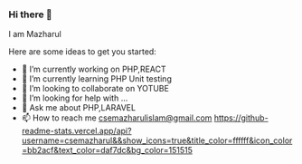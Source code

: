 ### Hi there 👋

I am Mazharul 

Here are some ideas to get you started:

- 🔭 I’m currently working on PHP,REACT
- 🌱 I’m currently learning PHP Unit testing
- 👯 I’m looking to collaborate on YOTUBE
- 🤔 I’m looking for help with ...
- 💬 Ask me about PHP,LARAVEL
- 📫 How to reach me csemazharulislam@gmail.com
https://github-readme-stats.vercel.app/api?username=csemazharul&&show_icons=true&title_color=ffffff&icon_color=bb2acf&text_color=daf7dc&bg_color=151515

